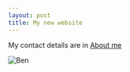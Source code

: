 ```yaml
---
layout: post
title: My new website
---
```



My contact details are in [About me](http://benoit-liquet.github.io/about/)


<img src="https://benoit-liquet.github.io/Resume/benoit.png" alt="Ben">



